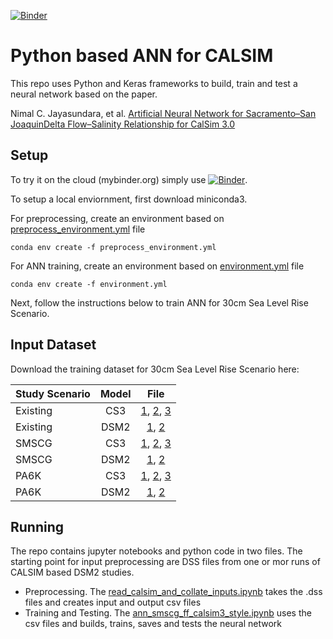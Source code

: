 [![Binder](https://mybinder.org/badge_logo.svg)](https://mybinder.org/v2/gh/dwr-psandhu/ann_calsim/HEAD)
# Python based ANN for CALSIM

This repo uses Python and Keras frameworks to build, train and test a neural network based on the paper. 

Nimal C. Jayasundara, et al. [Artificial Neural Network for Sacramento–San JoaquinDelta Flow–Salinity Relationship for CalSim 3.0](https://ascelibrary.org/doi/10.1061/%28ASCE%29WR.1943-5452.0001192)


## Setup
To try it on the cloud (mybinder.org) simply use [![Binder](https://mybinder.org/badge_logo.svg)](https://mybinder.org/v2/gh/dwr-psandhu/ann_calsim/HEAD). 

To setup a local enviornment, first download miniconda3.

For preprocessing, create an environment based on [preprocess_environment.yml](environment.yml) file
```
conda env create -f preprocess_environment.yml
```

For ANN training, create an environment based on [environment.yml](environment.yml) file
```
conda env create -f environment.yml
```
Next, follow the instructions below to train ANN for 30cm Sea Level Rise Scenario.

## Input Dataset

Download the training dataset for 30cm Sea Level Rise Scenario here:

| Study Scenario | Model      | File |
|------------------|:--------------:|:----------:|
|Existing        |CS3| [1](https://cadwr.box.com/s/5uia874mrcimrjngdm0t4yxajw52xd6e), [2](https://cadwr.box.com/s/km9uo19j3b2rpv3oavzr3gv36pca9u7n), [3](https://cadwr.box.com/s/vqopiss446y04bo4yw60nq7khwks6mfg) |
|Existing        |DSM2| [1](https://cadwr.box.com/s/tmdt6b9qr31h78is7kolylb42wahlaqc), [2](https://cadwr.box.com/s/rr2778cdlad4254isb1kjq0vnemzvgj5) |
|SMSCG        |CS3| [1](https://cadwr.box.com/s/z7io6720qi69bb1xvrtyk3n0g7kb2gce), [2](https://cadwr.box.com/s/xtu3o37ar016mokjq37xvv6d47syba9n), [3](https://cadwr.box.com/s/voaugx36d4kwvvtlcpu2af2y2lybfpjz) |
|SMSCG        |DSM2| [1](https://cadwr.box.com/s/7karo6zz6y0jvfdrcliqlmyyna1fb329), [2](https://cadwr.box.com/s/h8gkuhc1l7slukq9wpjzkvvc6npigqod) |
|PA6K        |CS3| [1](https://cadwr.box.com/s/aa3bp77o6jk40kgr3aty9it0xcbfprty), [2](https://cadwr.box.com/s/q0hgpwtawloeo0whzt4x6dlyeuy9dky4), [3](https://cadwr.box.com/s/t1ra0sazamcmxboxs5b6v355tyt0k4wu) |
|PA6K        |DSM2| [1](https://cadwr.box.com/s/dm47ufdjksyzk5ms1c6iaqlry1an5m0b), [2](https://cadwr.box.com/s/vkl5d8ed0aqwk3rrfdvhktfun029ye4e) |


## Running

The repo contains jupyter notebooks and python code in two files. The starting point for input preprocessing are DSS files from one or mor runs of CALSIM based DSM2 studies.


* Preprocessing. The [read_calsim_and_collate_inputs.ipynb](read_calsim_and_collate_inputs.ipynb) takes the .dss files and creates input and output csv files
* Training and Testing. The [ann_smscg_ff_calsim3_style.ipynb](ann_smscg_ff_calsim3_style.ipynb) uses the csv files and builds, trains, saves and tests the neural network



